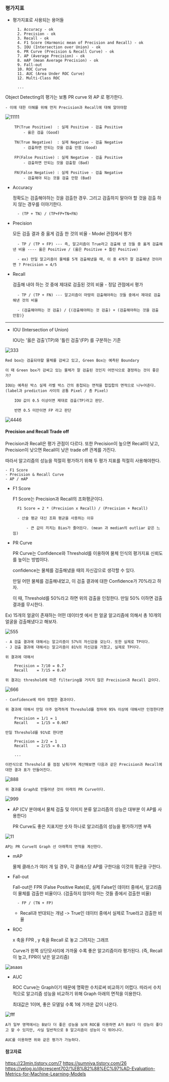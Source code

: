 ### 평가지표 

- 평가지표로 사용되는 용어들
    
        1. Accuracy - ok
        2. Precision - ok
        3. Recall - ok
        4. F1 Score (Harmonic mean of Precision and Recall) - ok
        5. IOU (Intersection over Union) - ok
        6. PR Curve (Precision & Recall Curve) - ok
        7. AP (Average Precision) - ok
        8. mAP (mean Average Precision) - ok
        9. Fall-out
        10. ROC Curve
        11. AUC (Area Under ROC Curve)
        12. Multi-Class ROC
        
        ...

Object Detecting의 평가는 보통 PR curve 와 AP 로 평가한다.

    - 이에 대한 이해를 위해 먼저 Precision과 Recall에 대해 알아야함
    
![11111](https://user-images.githubusercontent.com/59076451/128000690-15e802cc-034a-42ee-9ddc-b14bf44aded2.PNG)

        TP(True Positive)  : 실제 Positive - 검출 Positive
            - 옳은 검출 (Good)
            
        TN(True Negative)  : 실제 Negative - 검출 Negative
            - 검출하면 안되는 것을 검출 안함 (Good)
            
        FP(False Positive) : 실제 Negative - 검출 Positive
            - 검출하면 안되는 것을 검출함 (Bad)
        
        FN(False Negative) : 실제 Positive - 검출 Negative
            - 검출해야 되는 것을 검출 안함 (Bad)

- Accuracy

    정확도는 검출해야하는 것을 검출한 경우. 그리고 검출하지 말아야 할 것을 검출 하지 않는 경우를 이야기한다.
    
        - (TP + TN) / (TP+FP+TN+FN)

- Precision

    모든 검출 결과 중 옳게 검출 한 것의 비율  - Model 관점에서 평가
    
        - TP / (TP + FP) --- 즉, 알고리즘이 True라고 검출해 낸 것들 중 옳게 검출해 낸 비율 ---- 옳은 Positive / (옳은 Positive + 틀린 Positive)

        - ex) 만일 알고리즘이 물체를 5개 검출해냈을 때, 이 중 4개가 잘 검출해낸 것이라면 ? Precision = 4/5 

- Recall

    검출해 내야 하는 것 중에 제대로 검출된 것의 비율 - 정답 관점에서 평가
    
        - TP / (TP + FN) --- 알고리즘이 마땅히 검출해야하는 것들 중에서 제대로 검출해낸 것의 비율 
        
        - (검출해야하는 것 검출) / {(검출해야하는 것 검출) + (검출해야하는 것을 검출 안함)}
               
---

- IOU (Intersection of Union)

    IOU는 '옳은 검출'(TP)와 '틀린 검출'(FP) 를 구분하는 기준 

![333](https://user-images.githubusercontent.com/59076451/128002292-a766be23-a7e7-4d5b-9e96-333c38b7e7cd.PNG)

    Red box는 검출되야할 물체를 감싸고 있고, Green Box는 예측된 Boundary

    이 때 Green box가 감싸고 있는 물체가 잘 검출된 것인지 어떤식으로 결정하는 것이 좋은가?
    
    IOU는 예측된 박스 실제 라벨 박스 간의 중첩되는 면적을 합집합의 면적으로 나누어준다. (label과 prediction 사이의 공통 Pixel / 총 Pixel)
 
        IOU 값이 0.5 이상이면 제대로 검출(TP)라고 판단.
        
        반면 0.5 미만이면 FP 라고 판단
        
![4446](https://user-images.githubusercontent.com/59076451/128006755-725e3b4b-0a81-4c39-8268-dfc2f6bc25d0.PNG)

    
#### Precision and Recall Trade off

Precision과 Recall은 평가 관점이 다르다. 또한 Precision이 높으면 Recall이 낮고, Precision이 낮으면 Recall이 낮은 trade off 관계를 가진다.

따라서 알고리즘의 성능을 적절히 평가하기 위해 두 평가 지표를 적절히 사용해야한다. 

    - F1 Score
    - Precision & Recall Curve
    - AP / mAP
    
    
- F1 Score

    F1 Score는 Precision과 Recall의 조화평균이다.
    
        F1 Score = 2 * (Precision x Recall) / (Precision + Recall)
    
        - 산술 평균 대신 조화 평균을 사용하는 이유
        
            - 큰 값이 끼치는 Bias가 줄어든다. (mean 과 median의 outliar 같은 느낌)
    

- PR Curve

    PR Curve는 Confidence와 Threshold를 이용하여 물체 인식의 평가지표 신뢰도를 높이는 방법이다.
    
    confidence는 물체를 검출해냈을 때의 자신감으로 생각할 수 있다.
    
    만일 어떤 물체를 검출해내었고, 이 검출 결과에 대한 Confidence가 70%라고 하자.
    
    이 때, Threshold를 50%라고 하면 위의 검출을 인정한다. 만일 50% 이하면 검출 결과를 무시한다.
    
Ex) 15개의 얼굴이 존재하는 어떤 데이터셋 에서 한 얼굴 알고리즘에 의해서 총 10개의 얼굴을 검출해냈다고 해보자.    
    
![555](https://user-images.githubusercontent.com/59076451/128005120-a7f394d9-ace9-4cc2-8f1a-1fc5e88bb7aa.PNG)

    - A 검출 결과에 대해서는 알고리즘이 57%의 자신감을 갖는다. 또한 실제로 TP이다.
    - J 검출 결과에 대해서는 알고리즘이 81%의 자신감을 가졌고, 실제로 TP이다.
    
    위 결과에 대해서 
    
        Precision = 7/10 = 0.7
        Recall    = 7/15 = 0.47
    
    위 결과는 threshold에 따른 filtering을 거치지 않은 Precision과 Recall 값이다.
    
![666](https://user-images.githubusercontent.com/59076451/128005123-711714b8-9d34-4925-9a13-6341235e1183.PNG)

    - Confidence에 따라 정렬한 결과이다. 
    
    위 결과에 대해서 만일 아주 엄격하게 Threshold를 정하여 95% 이상에 대해서만 인정한다면 
    
        Precision = 1/1 = 1
        Recall    = 1/15 = 0.067
        
    만일 Threshold를 91%로 한다면 
    
        Precision = 2/2 = 1
        Recall    = 2/15 = 0.13
        
        ...
        
    이런식으로 Threshold 를 점점 낮춰가며 계산해보면 다음과 같은 Precision과 Recall에 대한 결과 표가 만들어진다.

![888](https://user-images.githubusercontent.com/59076451/128005128-15009fe8-4007-4854-9ec2-f782e4223a84.PNG)

    위 결과를 Graph로 만들어낸 것이 아래의 PR Curve이다.
    
![999](https://user-images.githubusercontent.com/59076451/128005129-d29f7d78-363a-44a9-bd3b-82cbeb70decf.PNG)

       
- AP (CV 분야에서 물체 검출 및 이미지 분류 알고리즘의 성능은 대부분 이 AP를 사용한다)

    PR Curve도 좋은 지표지만 숫자 하나로 알고리즘의 성능을 평가하기엔 부족

![11](https://user-images.githubusercontent.com/59076451/128006409-0fb4aa23-9d41-4ddd-8a6e-3f4a6b815477.PNG)

    AP는 PR Curve의 Graph 선 아래쪽의 면적을 계산한다.

- mAP

    물체 클래스가 여러 개 일 경우, 각 클래스당 AP를 구한다음 이것의 평균을 구한다.


- Fall-out

    Fall-out은 FPR (False Positive Rate)로, 실제 False인 데이터 중에서, 알고리즘이 물체를 검출한 비율이다. (검출하지 않아야 하는 것들 중에서 검출한 비율)
    
        - FP / (TN + FP)
    
    - Recall과 반대되는 개념 -> True인 데이터 중에서 실제로 True라고 검출한 비율



- ROC

    x 축을 FPR , y 축을 Recall 로 놓고 그려지는 그래프 

    Curve가 왼쪽 상단모서리에 가까울 수록 좋은 알고리즘이라 평가된다. (즉, Recall이 높고, FPR이 낮은 알고리즘)
    
![asaas](https://user-images.githubusercontent.com/59076451/128009068-a9fd2aea-a612-48a8-a238-f9ae0406409c.PNG)    

- AUC 

    ROC Curve는 Graph이기 때문에 명확한 수치로써 비교하기 어렵다. 따라서 수치적으로 알고리즘 성능을 비교하기 위해 Graph 아래의 면적을 이용한다.
    
    최대값은 1이며, 좋은 모델일 수록 1에 가까운 값이 나온다. 
    
![fff](https://user-images.githubusercontent.com/59076451/128009487-fa3f0af3-8c9f-4692-9699-1c5483a147b8.PNG)

    A가 일부 영역에서는 B보다 더 좋은 성능을 보여 ROC를 이용하면 A가 B보다 더 성능이 좋다고 할 수 있지만, 사실 일반적으로 B 알고리즘이 성능이 더 뛰어나다.
    
    AUC를 이용하면 위와 같은 평가가 가능하다. 
    

#### 참고자료 

https://23min.tistory.com/7
https://sumniya.tistory.com/26
https://velog.io/@crescent702/%EB%B2%88%EC%97%AD-Evaluation-Metrics-for-Machine-Learning-Models

